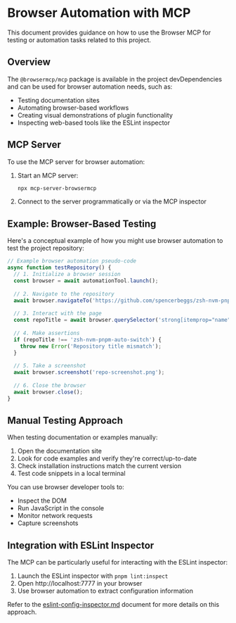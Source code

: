 # Browser Automation with MCP

This document provides guidance on how to use the Browser MCP for testing or automation tasks related to this project.

## Overview

The `@browsermcp/mcp` package is available in the project devDependencies and can be used for browser automation needs, such as:

- Testing documentation sites
- Automating browser-based workflows
- Creating visual demonstrations of plugin functionality
- Inspecting web-based tools like the ESLint inspector

## MCP Server

To use the MCP server for browser automation:

1. Start an MCP server:
   ```bash
   npx mcp-server-browsermcp
   ```

2. Connect to the server programmatically or via the MCP inspector

## Example: Browser-Based Testing

Here's a conceptual example of how you might use browser automation to test the project repository:

```typescript
// Example browser automation pseudo-code
async function testRepository() {
  // 1. Initialize a browser session
  const browser = await automationTool.launch();
  
  // 2. Navigate to the repository
  await browser.navigateTo('https://github.com/spencerbeggs/zsh-nvm-pnpm-auto-switch');
  
  // 3. Interact with the page
  const repoTitle = await browser.querySelector('strong[itemprop="name"] a').getText();
  
  // 4. Make assertions
  if (repoTitle !== 'zsh-nvm-pnpm-auto-switch') {
    throw new Error('Repository title mismatch');
  }
  
  // 5. Take a screenshot
  await browser.screenshot('repo-screenshot.png');
  
  // 6. Close the browser
  await browser.close();
}
```

## Manual Testing Approach

When testing documentation or examples manually:

1. Open the documentation site
2. Look for code examples and verify they're correct/up-to-date
3. Check installation instructions match the current version
4. Test code snippets in a local terminal

You can use browser developer tools to:
- Inspect the DOM
- Run JavaScript in the console
- Monitor network requests
- Capture screenshots

## Integration with ESLint Inspector

The MCP can be particularly useful for interacting with the ESLint inspector:

1. Launch the ESLint inspector with `pnpm lint:inspect`
2. Open http://localhost:7777 in your browser
3. Use browser automation to extract configuration information

Refer to the [eslint-config-inspector.md](./eslint-config-inspector.md) document for more details on this approach.